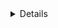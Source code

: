   <details class="details-reset details-overlay BlobToolbar position-absolute js-file-line-actions dropdown d-none" aria-hidden="true">
        <li>            Copy lines        </li>
        <li>            Copy permalink </li>
